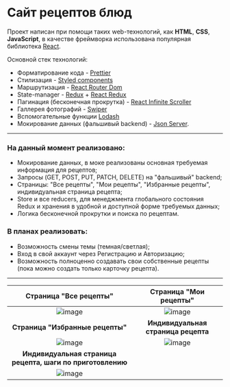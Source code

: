 # Сайт рецептов блюд
Проект написан при помощи таких web-технологий, как **HTML**, **CSS**, **JavaScript**, в качестве фреймворка использована популярная библиотека [React](https://react.dev/).

Основной стек технологий:
* Форматирование кода - [Prettier](https://prettier.io/)
* Стилизация - [Styled components](https://styled-components.com/)
* Маршрутизация - [React Router Dom](https://reactrouter.com/en/main)
* State-manager - [Redux](https://redux.js.org/) + [React Redux](https://react-redux.js.org/)
* Пагинация (бесконечная прокрутка) - [React Infinite Scroller](https://www.npmjs.com/package/react-infinite-scroller)
* Галлерея фотографий - [Swiper](https://swiperjs.com/)
* Вспомогательные функции [Lodash](https://lodash.com/)
* Мокирование данных (фальшивый backend) - [Json Server](https://www.npmjs.com/package/json-server).

___
### На данный момент реализовано:
* Мокирование данных, в моке реализованы основная требуемая информация для рецептов;
* Запросы (GET, POST, PUT, PATCH, DELETE) на "фальшивый" backend;
* Страницы: "Все рецепты", "Мои рецепты", "Избранные рецепты", индивидуальная страница рецепта;
* Store и все reducers, для менеджмента глобального состояния Redux и хранения в удобной и доступной форме требуемых данных;
* Логика бесконечной прокрутки и поиска по рецептам.

### В планах реализовать:
* Возможность смены темы (темная/светлая);
* Вход в свой аккаунт через Регистрацию и Авторизацию;
* Возможность полноценно создавать свои собственные рецепты (пока можно создать только карточку рецепта).
___

|Страница "Все рецепты"|Страница "Мои рецепты"|
|:--------------:|:--------------:|
|![image](https://github.com/Dima-Sosin/recipes/assets/127529532/2ec48385-9430-45c1-802e-aa67b79001d7)|![image](https://github.com/Dima-Sosin/recipes/assets/127529532/5945d990-1cea-4184-a6fb-d8eb1404d198)|
|**Страница "Избранные рецепты"**|**Индивидуальная страница рецепта**|
|![image](https://github.com/Dima-Sosin/recipes/assets/127529532/df4d852b-c554-40c9-9fce-bf9b03bea9ae)|![image](https://github.com/Dima-Sosin/recipes/assets/127529532/85e30acf-3568-4344-a302-6adfb1b357c2)|
|**Индивидуальная страница рецепта, шаги по приготовлению**||
|![image](https://github.com/Dima-Sosin/recipes/assets/127529532/16911b33-7a4e-4815-879f-87080ec79ae7)||
